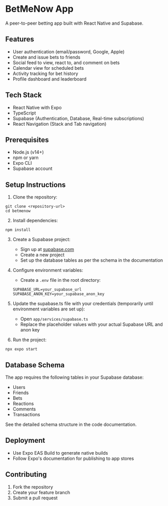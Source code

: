 # BetMeNow App

A peer-to-peer betting app built with React Native and Supabase.

## Features

- User authentication (email/password, Google, Apple)
- Create and issue bets to friends
- Social feed to view, react to, and comment on bets
- Calendar view for scheduled bets
- Activity tracking for bet history
- Profile dashboard and leaderboard

## Tech Stack

- React Native with Expo
- TypeScript
- Supabase (Authentication, Database, Real-time subscriptions)
- React Navigation (Stack and Tab navigation)

## Prerequisites

- Node.js (v14+)
- npm or yarn
- Expo CLI
- Supabase account

## Setup Instructions

1. Clone the repository:
```
git clone <repository-url>
cd betmenow
```

2. Install dependencies:
```
npm install
```

3. Create a Supabase project:
   - Sign up at [supabase.com](https://supabase.com)
   - Create a new project
   - Set up the database tables as per the schema in the documentation

4. Configure environment variables:
   - Create a `.env` file in the root directory:
   ```
   SUPABASE_URL=your_supabase_url
   SUPABASE_ANON_KEY=your_supabase_anon_key
   ```

5. Update the supabase.ts file with your credentials (temporarily until environment variables are set up):
   - Open `app/services/supabase.ts`
   - Replace the placeholder values with your actual Supabase URL and anon key

6. Run the project:
```
npx expo start
```

## Database Schema

The app requires the following tables in your Supabase database:

- Users
- Friends
- Bets
- Reactions
- Comments
- Transactions

See the detailed schema structure in the code documentation.

## Deployment

- Use Expo EAS Build to generate native builds
- Follow Expo's documentation for publishing to app stores

## Contributing

1. Fork the repository
2. Create your feature branch
3. Submit a pull request 